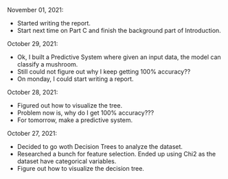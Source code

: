 November 01, 2021:
- Started writing the report.
- Start next time on Part C and finish the background part of Introduction.

October 29, 2021:
- Ok, I built a Predictive System where given an input data, the model can classify a mushroom.
- Still could not figure out why I keep getting 100% accuracy??
- On monday, I could start writing a report.

October 28, 2021:
- Figured out how to visualize the tree.
- Problem now is, why do I get 100% accuracy???
- For tomorrow, make a predictive system.

October 27, 2021:
- Decided to go woth Decision Trees to analyze the dataset.
- Researched a bunch for feature selection. Ended up using Chi2 as the dataset have categorical variables.
- Figure out how to visualize the decision tree.
